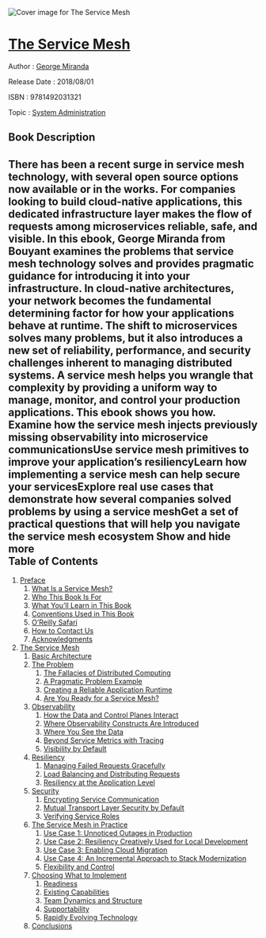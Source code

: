 ![Cover image for The Service Mesh](https://imgdetail.ebookreading.net/cover/cover/system_admin/EB9781492031321.jpg)

[The Service Mesh](https://ebookreading.net/view/book/The+Service+Mesh-EB9781492031321_1.html "The Service Mesh")
====================================================================================================================

Author : [George Miranda](https://ebookreading.net/search/author/George+Miranda)

Release Date : 2018/08/01

ISBN : 9781492031321

Topic : [System Administration](https://ebookreading.net/search/category/system-administration)

Book Description
-----------------

 There has been a recent surge in service mesh technology, with several open source options now available or in the works. For companies looking to build cloud-native applications, this dedicated infrastructure layer makes the flow of requests among microservices reliable, safe, and visible. In this ebook, George Miranda from Bouyant examines the problems that service mesh technology solves and provides pragmatic guidance for introducing it into your infrastructure.
In cloud-native architectures, your network becomes the fundamental determining factor for how your applications behave at runtime. The shift to microservices solves many problems, but it also introduces a new set of reliability, performance, and security challenges inherent to managing distributed systems. A service mesh helps you wrangle that complexity by providing a uniform way to manage, monitor, and control your production applications. This ebook shows you how.
Examine how the service mesh injects previously missing observability into microservice communicationsUse service mesh primitives to improve your application’s resiliencyLearn how implementing a service mesh can help secure your servicesExplore real use cases that demonstrate how several companies solved problems by using a service meshGet a set of practical questions that will help you navigate the service mesh ecosystem        Show and hide more                
Table of Contents
-----------------

1. [Preface](https://ebookreading.net/view/book/The+Service+Mesh-EB9781492031321_4.html#_preface)
    1. [What Is a Service Mesh?](https://ebookreading.net/view/book/The+Service+Mesh-EB9781492031321_4.html#idm139876326158288)
    1. [Who This Book Is For](https://ebookreading.net/view/book/The+Service+Mesh-EB9781492031321_4.html#idm139876326155984)
    1. [What You’ll Learn in This Book](https://ebookreading.net/view/book/The+Service+Mesh-EB9781492031321_4.html#idm139876326150800)
    1. [Conventions Used in This Book](https://ebookreading.net/view/book/The+Service+Mesh-EB9781492031321_4.html#_conventions_used_i)
    1. [O’Reilly Safari](https://ebookreading.net/view/book/The+Service+Mesh-EB9781492031321_4.html#_safari_books_onlin)
    1. [How to Contact Us](https://ebookreading.net/view/book/The+Service+Mesh-EB9781492031321_4.html#_how_to_contact_us)
    1. [Acknowledgments](https://ebookreading.net/view/book/The+Service+Mesh-EB9781492031321_4.html#_acknowledgments)
1. [The Service Mesh](https://ebookreading.net/view/book/The+Service+Mesh-EB9781492031321_5.html#idm139876326159392)
    1. [Basic Architecture](https://ebookreading.net/view/book/The+Service+Mesh-EB9781492031321_5.html#idm139876325880544)
    1. [The Problem](https://ebookreading.net/view/book/The+Service+Mesh-EB9781492031321_5.html#the_problem)
        1. [The Fallacies of Distributed Computing](https://ebookreading.net/view/book/The+Service+Mesh-EB9781492031321_5.html#the_fallacies)
        1. [A Pragmatic Problem Example](https://ebookreading.net/view/book/The+Service+Mesh-EB9781492031321_5.html#a_pragmatic_problem)
        1. [Creating a Reliable Application Runtime](https://ebookreading.net/view/book/The+Service+Mesh-EB9781492031321_5.html#creating_a_reliable)
        1. [Are You Ready for a Service Mesh?](https://ebookreading.net/view/book/The+Service+Mesh-EB9781492031321_5.html#are_you_ready_for_a)
    1. [Observability](https://ebookreading.net/view/book/The+Service+Mesh-EB9781492031321_5.html#observability)
        1. [How the Data and Control Planes Interact](https://ebookreading.net/view/book/The+Service+Mesh-EB9781492031321_5.html#how_the_data_and_co)
        1. [Where Observability Constructs Are Introduced](https://ebookreading.net/view/book/The+Service+Mesh-EB9781492031321_5.html#where_observability)
        1. [Where You See the Data](https://ebookreading.net/view/book/The+Service+Mesh-EB9781492031321_5.html#where_you_see_the_d)
        1. [Beyond Service Metrics with Tracing](https://ebookreading.net/view/book/The+Service+Mesh-EB9781492031321_5.html#beyond_service_metr)
        1. [Visibility by Default](https://ebookreading.net/view/book/The+Service+Mesh-EB9781492031321_5.html#visibility_by_defau)
    1. [Resiliency](https://ebookreading.net/view/book/The+Service+Mesh-EB9781492031321_5.html#resiliency)
        1. [Managing Failed Requests Gracefully](https://ebookreading.net/view/book/The+Service+Mesh-EB9781492031321_5.html#managing_failed_req)
        1. [Load Balancing and Distributing Requests](https://ebookreading.net/view/book/The+Service+Mesh-EB9781492031321_5.html#load_balancing_and_)
        1. [Resiliency at the Application Level](https://ebookreading.net/view/book/The+Service+Mesh-EB9781492031321_5.html#resiliency_at_the_a)
    1. [Security](https://ebookreading.net/view/book/The+Service+Mesh-EB9781492031321_5.html#security_idwdRPSA)
        1. [Encrypting Service Communication](https://ebookreading.net/view/book/The+Service+Mesh-EB9781492031321_5.html#encrypting_service_)
        1. [Mutual Transport Layer Security by Default](https://ebookreading.net/view/book/The+Service+Mesh-EB9781492031321_5.html#mutual_transport_la)
        1. [Verifying Service Roles](https://ebookreading.net/view/book/The+Service+Mesh-EB9781492031321_5.html#verifying_service_r)
    1. [The Service Mesh in Practice](https://ebookreading.net/view/book/The+Service+Mesh-EB9781492031321_5.html#the_service_mesh_in)
        1. [Use Case 1: Unnoticed Outages in Production](https://ebookreading.net/view/book/The+Service+Mesh-EB9781492031321_5.html#use_case_1_unnotice)
        1. [Use Case 2: Resiliency Creatively Used for Local Development](https://ebookreading.net/view/book/The+Service+Mesh-EB9781492031321_5.html#use_case_2_resilien)
        1. [Use Case 3: Enabling Cloud Migration](https://ebookreading.net/view/book/The+Service+Mesh-EB9781492031321_5.html#use_case_3_enabling)
        1. [Use Case 4: An Incremental Approach to Stack Modernization](https://ebookreading.net/view/book/The+Service+Mesh-EB9781492031321_5.html#use_case_4_an_incre)
        1. [Flexibility and Control](https://ebookreading.net/view/book/The+Service+Mesh-EB9781492031321_5.html#flexibility_and_con)
    1. [Choosing What to Implement](https://ebookreading.net/view/book/The+Service+Mesh-EB9781492031321_5.html#choosing_what_to_im)
        1. [Readiness](https://ebookreading.net/view/book/The+Service+Mesh-EB9781492031321_5.html#readiness_idjFYEUv)
        1. [Existing Capabilities](https://ebookreading.net/view/book/The+Service+Mesh-EB9781492031321_5.html#existing_capabiliti)
        1. [Team Dynamics and Structure](https://ebookreading.net/view/book/The+Service+Mesh-EB9781492031321_5.html#team_dynamics_and_s)
        1. [Supportability](https://ebookreading.net/view/book/The+Service+Mesh-EB9781492031321_5.html#supportability)
        1. [Rapidly Evolving Technology](https://ebookreading.net/view/book/The+Service+Mesh-EB9781492031321_5.html#rapidly_evolving_te)
    1. [Conclusions](https://ebookreading.net/view/book/The+Service+Mesh-EB9781492031321_5.html#conclusions)
